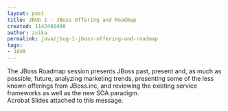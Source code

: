 ```yaml
---
layout: post
title: JBUG 1 - JBoss Offering and Roadmap
created: 1142492400
author: zvika
permalink: java/jbug-1-jboss-offering-and-roadmap
tags:
- JAVA
---
```

<p>The JBoss Roadmap session presents JBoss past, present and, as much as possible, future, analyzing marketing trends, presenting some of the less known offerings from JBoss.inc, and reviewing the existing service frameworks as well as the new SOA paradigm. <br />
Acrobat Slides attached to this message.</p>

